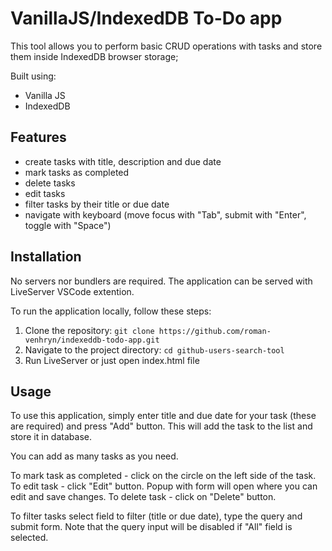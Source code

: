 # VanillaJS/IndexedDB To-Do app

This tool allows you to perform basic CRUD operations with tasks and store them inside IndexedDB browser storage;

Built using:

- Vanilla JS
- IndexedDB

## Features

- create tasks with title, description and due date
- mark tasks as completed
- delete tasks
- edit tasks
- filter tasks by their title or due date
- navigate with keyboard (move focus with "Tab", submit with "Enter", toggle with "Space")

## Installation

No servers nor bundlers are required. The application can be served with LiveServer VSCode extention.

To run the application locally, follow these steps:

1. Clone the repository: `git clone https://github.com/roman-venhryn/indexeddb-todo-app.git`
2. Navigate to the project directory: `cd github-users-search-tool`
3. Run LiveServer or just open index.html file

## Usage

To use this application, simply enter title and due date for your task (these are required) and press "Add" button. This will add the task to the list and store it in database.

You can add as many tasks as you need.

To mark task as completed - click on the circle on the left side of the task.
To edit task - click "Edit" button. Popup with form will open where you can edit and save changes.
To delete task - click on "Delete" button.

To filter tasks select field to filter (title or due date), type the query and submit form.
Note that the query input will be disabled if "All" field is selected.
